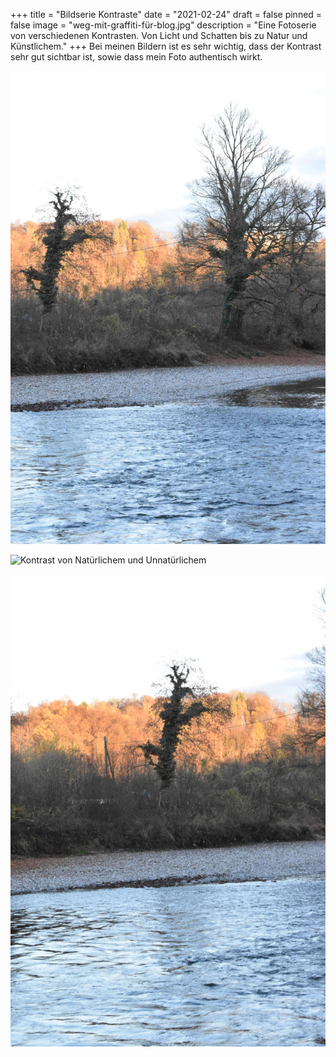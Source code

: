 +++
title = "Bildserie Kontraste"
date = "2021-02-24"
draft = false
pinned = false
image = "weg-mit-graffiti-für-blog.jpg"
description = "Eine Fotoserie von verschiedenen Kontrasten. Von Licht und Schatten bis zu Natur und Künstlichem."
+++
Bei meinen Bildern ist es sehr wichtig, dass der Kontrast sehr gut sichtbar ist, sowie dass mein Foto authentisch wirkt. 

![](natur-licht-und-schatten.jpg "Licht-Schatten Kontrast")



![](weg-mit-graffiti-für-blog.jpg "Kontrast von Natürlichem und Unnatürlichem")



![](baum-mit-aare-und-schatten.jpg "Abendstimmung mit Licht und Schatten")
